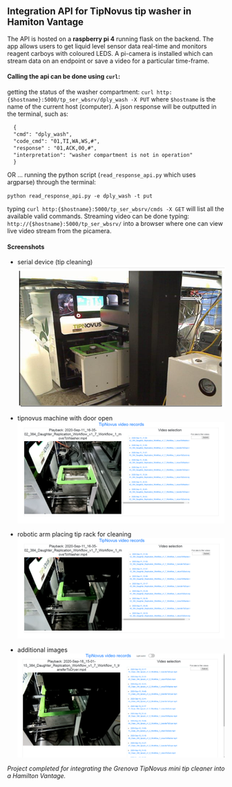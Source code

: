 ## Integration API for TipNovus tip washer in Hamiton Vantage

The API is hosted on a **raspberry pi 4** running flask on the backend. The app allows users to get liquid level sensor data real-time and monitors reagent carboys with coloured LEDS. A pi-camera is installed which can stream data on an endpoint or save a video for a particular time-frame.

#### Calling the api can be done using `curl`:

getting the status of the washer compartment: `curl http:{$hostname}:5000/tp_ser_wbsrv/dply_wash -X PUT` where `$hostname` is the name of the current host (computer). A json response will be
outputted in the terminal, such as: 

      { 
      "cmd": "dply_wash", 
      "code_cmd": "01,TI,WA,WS,#", 
      "response" : "01,ACK,00,#", 
      "interpretation": "washer compartment is not in operation" 
      }

OR ... running the python script (`read_response_api.py` which uses argparse) through the terminal: 

`python read_response_api.py -e dply_wash -t put` 

typing `curl http:{$hostname}:5000/tp_ser_wbsrv/cmds -X GET` will list all the available valid commands. Streaming video can be done typing: `http://{$hostname}:5000/tp_ser_wbsrv/` into a browser where one can view live video stream from the picamera.

#### Screenshots

- serial device (tip cleaning)
![tipnovus](static/screenshots/screenshot_device.png)

- tipnovus machine with door open 
![tipnovus](static/screenshots/opendoor.png)

- robotic arm placing tip rack for cleaning
![place](static/screenshots/place.png)

- additional images 
![place](static/screenshots/screenshot_app.png)

*Project completed for integrating the Grenova TipNovus mini tip cleaner into a Hamilton Vantage.*
